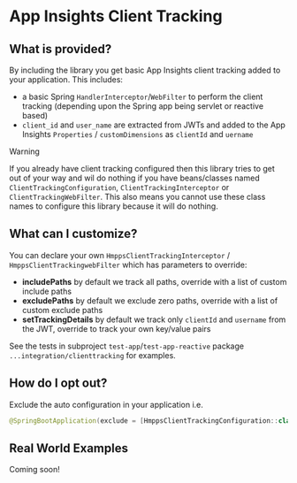 # App Insights Client Tracking

## What is provided?

By including the library you get basic App Insights client tracking added to your application.
This includes:
* a basic Spring `HandlerInterceptor`/`WebFilter` to perform the client tracking (depending upon the Spring app being servlet or reactive based)
* `client_id` and `user_name` are extracted from JWTs and added to the App Insights `Properties` / `customDimensions` as `clientId` and `uername`

> [!WARNING]
> If you already have client tracking configured then this library tries to get out of your way and wil do nothing if you 
> have beans/classes named `ClientTrackingConfiguration`, `ClientTrackingInterceptor` or `ClientTrackingWebFilter`.
> This also means you cannot use these class names to configure this library because it will do nothing. 

## What can I customize?

You can declare your own `HmppsClientTrackingInterceptor` / `HmppsClientTrackingwebFilter` which has parameters to override:
* **includePaths** by default we track all paths, override with a list of custom include paths
* **excludePaths** by default we exclude zero paths, override with a list of custom exclude paths
* **setTrackingDetails** by default we track only `clientId` and `username` from the JWT, override to track your own key/value pairs

See the tests in subproject `test-app`/`test-app-reactive` package `...integration/clienttracking` for examples.

## How do I opt out?

Exclude the auto configuration in your application i.e.
```kotlin
@SpringBootApplication(exclude = [HmppsClientTrackingConfiguration::class])
```

## Real World Examples

Coming soon!